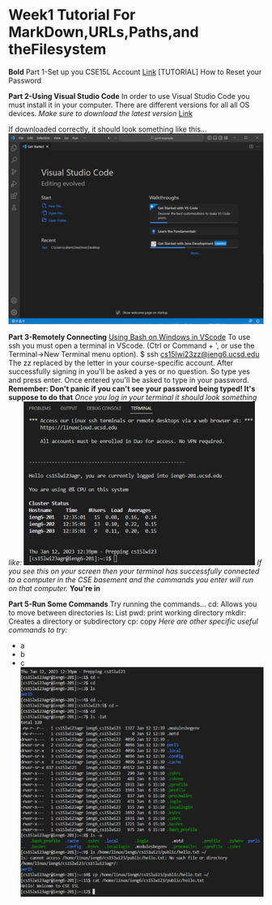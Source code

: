 # Week1 Tutorial For MarkDown,URLs,Paths,and theFilesystem
**Bold** Part 1-Set up you CSE15L Account
[Link](https://sdacs.ucsd.edu/~icc/index.php)
[TUTORIAL] How to Reset your Password

**Part 2-Using Visual Studio Code**
In order to use Visual Studio Code you must install it in your computer.
There are different versions for all all OS devices.
*Make sure to download the latest version*
[Link](https://code.visualstudio.com/)

If downloaded correctly, it should look something like this...
![Image](VSC.png)

**Part 3-Remotely Connecting**
[Using Bash on Windows in VScode](https://stackoverflow.com/questions/42606837/how-do-i-use-bash-on-windows-from-the-visual-studio-code-integrated-terminal/50527994#50527994)
To use ssh you must open a terminal in VScode. (Ctrl or Command + ', or use the Terminal->New Terminal menu option).
$ ssh cs15lwi23zz@ieng6.ucsd.edu
The zz replaced by the letter in your course-specific account.
After successfully signing in you'll be asked a yes or no question. So type yes and press enter.
Once entered you'll be asked to type in your password.
**Remember: Don't panic if you can't see your password being typed! It's suppose to do that**
*Once you log in your terminal it should look something like:* 
![Image](cluster.png)
*If you see this on your screen then your terminal has successfully connected to a computer in the CSE basement and the commands you enter will run on that computer.*
**You're in**

**Part 5-Run Some Commands**
Try running the commands...
cd: Allows you to move between directories
ls: List
pwd: print working directory
mkdir: Creates a directory or subdirectory
cp: copy
*Here are other specific useful commands to try:*
- a
- b
- c
![Image](file.png)
